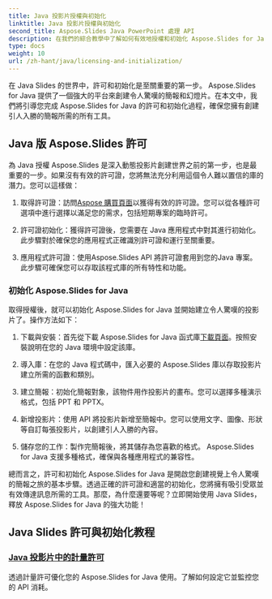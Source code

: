 ```yaml
---
title: Java 投影片授權與初始化
linktitle: Java 投影片授權與初始化
second_title: Aspose.Slides Java PowerPoint 處理 API
description: 在我們的綜合教學中了解如何有效地授權和初始化 Aspose.Slides for Java。立即開始使用 Java 投影片！
type: docs
weight: 10
url: /zh-hant/java/licensing-and-initialization/
---
```


在 Java Slides 的世界中，許可和初始化是至關重要的第一步。 Aspose.Slides for Java 提供了一個強大的平台來創建令人驚嘆的簡報和幻燈片。在本文中，我們將引導您完成 Aspose.Slides for Java 的許可和初始化過程，確保您擁有創建引人入勝的簡報所需的所有工具。

## Java 版 Aspose.Slides 許可

為 Java 授權 Aspose.Slides 是深入動態投影片創建世界之前的第一步，也是最重要的一步。如果沒有有效的許可證，您將無法充分利用這個令人難以置信的庫的潛力。您可以這樣做：

1. 取得許可證：訪問[Aspose 購買頁面](https://purchase.aspose.com/buy)以獲得有效的許可證。您可以從各種許可選項中進行選擇以滿足您的需求，包括短期專案的臨時許可。

2. 許可證初始化：獲得許可證後，您需要在 Java 應用程式中對其進行初始化。此步驟對於確保您的應用程式正確識別許可證和運行至關重要。

3. 應用程式許可證：使用Aspose.Slides API 將許可證套用到您的Java 專案。此步驟可確保您可以存取該程式庫的所有特性和功能。

### 初始化 Aspose.Slides for Java

取得授權後，就可以初始化 Aspose.Slides for Java 並開始建立令人驚嘆的投影片了。操作方法如下：

1. 下載與安裝：首先從下載 Aspose.Slides for Java 函式庫[下載頁面](https://releases.aspose.com/slides/net/)。按照安裝說明在您的 Java 環境中設定該庫。

2. 導入庫：在您的 Java 程式碼中，匯入必要的 Aspose.Slides 庫以存取投影片建立所需的函數和類別。

3. 建立簡報：初始化簡報對象，該物件用作投影片的畫布。您可以選擇多種演示格式，包括 PPT 和 PPTX。

4. 新增投影片：使用 API 將投影片新增至簡報中。您可以使用文字、圖像、形狀等自訂每張投影片，以創建引人入勝的內容。

5. 儲存您的工作：製作完簡報後，將其儲存為您喜歡的格式。 Aspose.Slides for Java 支援多種格式，確保與各種應用程式的兼容性。

總而言之，許可和初始化 Aspose.Slides for Java 是開啟您創建視覺上令人驚嘆的簡報之旅的基本步驟。透過正確的許可證和適當的初始化，您將擁有吸引受眾並有效傳達訊息所需的工具。那麼，為什麼還要等呢？立即開始使用 Java Slides，釋放 Aspose.Slides for Java 的強大功能！
## Java Slides 許可與初始化教程
### [Java 投影片中的計量許可](./metered-licensing-java-slides/)
透過計量許可優化您的 Aspose.Slides for Java 使用。了解如何設定它並監控您的 API 消耗。